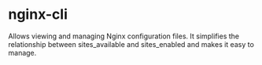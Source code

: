 # nginx-cli

Allows viewing and managing Nginx configuration files. It simplifies the relationship between sites_available and sites_enabled and makes it easy to manage.